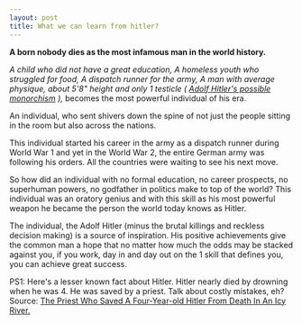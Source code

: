 ```yaml
---
layout: post
title: What we can learn from hitler?
---
```


<b> A born nobody dies as the most infamous man in the world history. </b>

<i>
A child who did not have a great education,
A homeless youth who struggled for food,
A dispatch runner for the army,
A man with average physique, about 5'8" height and  only 1 testicle ( <a href="https://en.wikipedia.org/wiki/Adolf_Hitler%27s_possible_monorchism">Adolf Hitler's possible monorchism</a> ),
</i> becomes the most powerful individual of his era.

An individual, who sent shivers down the spine of not just the people sitting in the room but also across the nations.

This individual started his career in the army as a dispatch runner during World War 1 and yet in the World War 2, the entire German army
was following his orders. All the countries were waiting to see his next move.

So how did an individual with no formal education, no career prospects, no superhuman powers, no godfather in politics make to top of the world?
This individual was an oratory genius and with this skill as his most powerful weapon he became the person the world today knows as Hitler.

The individual, the Adolf Hitler (minus the brutal killings and reckless decision making) is a source of inspiration.
His positive achievements give the common man a hope that no matter how much the odds may be stacked against you, if you work, day in and day out on the 1 skill that defines you, you can achieve great success.

PS1: Here's a lesser known fact about Hitler. Hitler nearly died by drowning when he was 4. He was saved by a priest. Talk about costly mistakes, eh?
Source: <a target="_blank" href="http://www.warhistoryonline.com/war-articles/priest-saved-four-year-old-hitler-death-icy-river.html">The Priest Who Saved A Four-Year-old Hitler From Death In An Icy River.</a>
